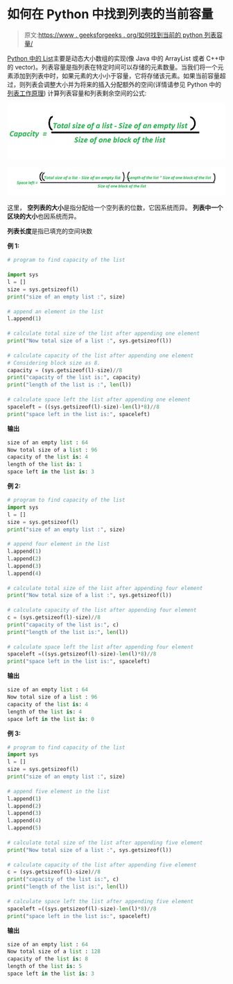 # 如何在 Python 中找到列表的当前容量

> 原文:[https://www . geeksforgeeks . org/如何找到当前的 python 列表容量/](https://www.geeksforgeeks.org/how-to-find-the-current-capacity-of-a-list-in-python/)

[Python 中的 List](https://www.geeksforgeeks.org/python-list/)主要是动态大小数组的实现(像 Java 中的 ArrayList 或者 C++中的 vector)。列表容量是指列表在特定时间可以存储的元素数量。当我们将一个元素添加到列表中时，如果元素的大小小于容量，它将存储该元素。如果当前容量超过，则列表会调整大小并为将来的插入分配额外的空间(详情请参见 Python 中的[列表工作原理](https://www.geeksforgeeks.org/internal-working-of-list-in-python/))
计算列表容量和列表剩余空间的公式:

![](img/d267601625be2730fb5e431bc8e92454.png)

![](img/d06d73d5b199382ea574453e6c1151fa.png)

这里，
**空列表的大小**是指分配给一个空列表的位数，它因系统而异。
**列表中一个区块的大小**也因系统而异。

**列表长度**是指已填充的空间块数

**例 1:**

```py
# program to find capacity of the list

import sys
l = []
size = sys.getsizeof(l)
print("size of an empty list :", size)

# append an element in the list
l.append(1)

# calculate total size of the list after appending one element
print("Now total size of a list :", sys.getsizeof(l))

# calculate capacity of the list after appending one element
# Considering block size as 8.
capacity = (sys.getsizeof(l)-size)//8
print("capacity of the list is:", capacity)
print("length of the list is :", len(l))

# calculate space left the list after appending one element
spaceleft = ((sys.getsizeof(l)-size)-len(l)*8)//8
print("space left in the list is:", spaceleft)
```

**输出**

```py
size of an empty list : 64
Now total size of a list : 96
capacity of the list is: 4
length of the list is: 1
space left in the list is: 3
```

**例 2:**

```py
# program to find capacity of the list
import sys
l = []
size = sys.getsizeof(l)
print("size of an empty list :", size)

# append four element in the list
l.append(1)
l.append(2)
l.append(3)
l.append(4)

# calculate total size of the list after appending four element
print("Now total size of a list :", sys.getsizeof(l))

# calculate capacity of the list after appending four element
c = (sys.getsizeof(l)-size)//8
print("capacity of the list is:", c)
print("length of the list is:", len(l))

# calculate space left the list after appending four element
spaceleft =((sys.getsizeof(l)-size)-len(l)*8)//8
print("space left in the list is:", spaceleft)
```

**输出**

```py
size of an empty list : 64
Now total size of a list : 96
capacity of the list is: 4
length of the list is: 4
space left in the list is: 0

```

**例 3:**

```py
# program to find capacity of the list
import sys
l = []
size = sys.getsizeof(l)
print("size of an empty list :", size)

# append five element in the list
l.append(1)
l.append(2)
l.append(3)
l.append(4)
l.append(5)

# calculate total size of the list after appending five element
print("Now total size of a list :", sys.getsizeof(l))

# calculate capacity of the list after appending five element
c = (sys.getsizeof(l)-size)//8
print("capacity of the list is:", c)
print("length of the list is:", len(l))

# calculate space left the list after appending five element
spaceleft =((sys.getsizeof(l)-size)-len(l)*8)//8
print("space left in the list is:", spaceleft)
```

**输出**

```py
size of an empty list : 64
Now total size of a list : 128
capacity of the list is: 8
length of the list is: 5
space left in the list is: 3

```